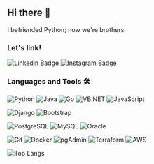 ## Hi there 👋

I befriended Python; now we're brothers.

### Let's link!
[![Linkedin Badge](https://img.shields.io/badge/-raihanfauzan-blue?style=flat-square&logo=Linkedin&logoColor=white&link=https://www.linkedin.com/in/raihanfauzan962/)](https://www.linkedin.com/in/raihanfauzan962/)
[![Instagram Badge](https://img.shields.io/badge/-raihanfauzan-purple?style=flat-square&logo=instagram&logoColor=white&link=https://www.instagram.com/_raihanfauzan/)](https://www.instagram.com/_raihanfauzan/)

### Languages and Tools 🛠️

![Python](https://img.shields.io/badge/-Python-3776AB?style=flat-square&logo=python&logoColor=white)
![Java](https://img.shields.io/badge/-Java-007396?style=flat-square&logo=java&logoColor=white)
![Go](https://img.shields.io/badge/-Go-00ADD8?style=flat-square&logo=go&logoColor=white)
![VB.NET](https://img.shields.io/badge/-VB.NET-5C2D91?style=flat-square&logo=dot-net&logoColor=white)
![JavaScript](https://img.shields.io/badge/-JavaScript-F7DF1E?style=flat-square&logo=javascript&logoColor=black)

![Django](https://img.shields.io/badge/-Django-092E20?style=flat-square&logo=django&logoColor=white)
![Bootstrap](https://img.shields.io/badge/-Bootstrap-563D7C?style=flat-square&logo=bootstrap&logoColor=white)

![PostgreSQL](https://img.shields.io/badge/-PostgreSQL-336791?style=flat-square&logo=postgresql&logoColor=white)
![MySQL](https://img.shields.io/badge/-MySQL-4479A1?style=flat-square&logo=mysql&logoColor=white)
![Oracle](https://img.shields.io/badge/-Oracle-F80000?style=flat-square&logo=oracle&logoColor=white)

![Git](https://img.shields.io/badge/-Git-F05032?style=flat-square&logo=git&logoColor=white)
![Docker](https://img.shields.io/badge/-Docker-2496ED?style=flat-square&logo=docker&logoColor=white)
![pgAdmin](https://img.shields.io/badge/-pgAdmin-316192?style=flat-square&logo=postgresql&logoColor=white)
![Terraform](https://img.shields.io/badge/-Terraform-623CE4?style=flat-square&logo=terraform&logoColor=white)
![AWS](https://img.shields.io/badge/-Amazon%20Web%20Services-232F3E?style=flat-square&logo=amazon-aws&logoColor=white)

![Top Langs](https://github-readme-stats.vercel.app/api/top-langs/?username=raihanfauzan962&layout=compact)
